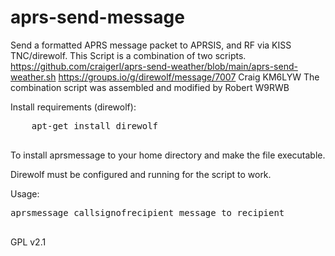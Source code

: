 # aprs-send-message
Send a formatted APRS message packet to APRSIS, and RF via KISS TNC/direwolf.
This Script is a combination of two scripts.                                                                                                                https://github.com/craigerl/aprs-send-weather/blob/main/aprs-send-weather.sh                                                                               https://groups.io/g/direwolf/message/7007                                                                                                                   Craig KM6LYW                                                                                                                                               The combination script was assembled and modified by Robert W9RWB   

 Install requirements (direwolf):
 <pre>
    apt-get install direwolf
 </pre>

To install aprsmessage to your home directory and make the file executable.

Direwolf must be configured and running for the script to work.

Usage:
 <pre>
aprsmessage callsignofrecipient message to recipient
  </pre>
 GPL v2.1

